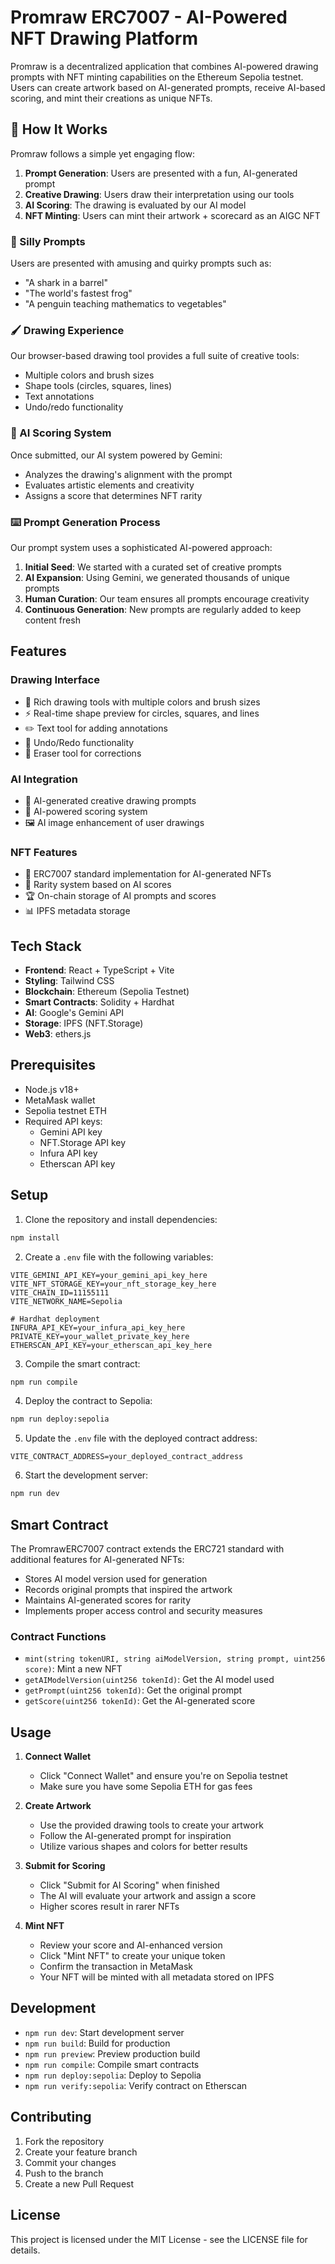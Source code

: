 # Promraw ERC7007 - AI-Powered NFT Drawing Platform

Promraw is a decentralized application that combines AI-powered drawing prompts with NFT minting capabilities on the Ethereum Sepolia testnet. Users can create artwork based on AI-generated prompts, receive AI-based scoring, and mint their creations as unique NFTs.

## 🎯 How It Works

Promraw follows a simple yet engaging flow:

1. **Prompt Generation**: Users are presented with a fun, AI-generated prompt
2. **Creative Drawing**: Users draw their interpretation using our tools
3. **AI Scoring**: The drawing is evaluated by our AI model
4. **NFT Minting**: Users can mint their artwork + scorecard as an AIGC NFT

### 🤪 Silly Prompts
Users are presented with amusing and quirky prompts such as:
- "A shark in a barrel"
- "The world's fastest frog"
- "A penguin teaching mathematics to vegetables"

### 🖌️ Drawing Experience
Our browser-based drawing tool provides a full suite of creative tools:
- Multiple colors and brush sizes
- Shape tools (circles, squares, lines)
- Text annotations
- Undo/redo functionality

### 🤖 AI Scoring System
Once submitted, our AI system powered by Gemini:
- Analyzes the drawing's alignment with the prompt
- Evaluates artistic elements and creativity
- Assigns a score that determines NFT rarity

### ⌨️ Prompt Generation Process
Our prompt system uses a sophisticated AI-powered approach:

1. **Initial Seed**: We started with a curated set of creative prompts
2. **AI Expansion**: Using Gemini, we generated thousands of unique prompts
3. **Human Curation**: Our team ensures all prompts encourage creativity
4. **Continuous Generation**: New prompts are regularly added to keep content fresh

## Features

### Drawing Interface
- 🎨 Rich drawing tools with multiple colors and brush sizes
- ⚡ Real-time shape preview for circles, squares, and lines
- ✏️ Text tool for adding annotations
- 🔄 Undo/Redo functionality
- 🧹 Eraser tool for corrections

### AI Integration
- 🤖 AI-generated creative drawing prompts
- 🎯 AI-powered scoring system
- 🖼️ AI image enhancement of user drawings

### NFT Features
- 🌟 ERC7007 standard implementation for AI-generated NFTs
- 💎 Rarity system based on AI scores
- 🏆 On-chain storage of AI prompts and scores
- 📊 IPFS metadata storage

## Tech Stack

- **Frontend**: React + TypeScript + Vite
- **Styling**: Tailwind CSS
- **Blockchain**: Ethereum (Sepolia Testnet)
- **Smart Contracts**: Solidity + Hardhat
- **AI**: Google's Gemini API
- **Storage**: IPFS (NFT.Storage)
- **Web3**: ethers.js

## Prerequisites

- Node.js v18+
- MetaMask wallet
- Sepolia testnet ETH
- Required API keys:
  - Gemini API key
  - NFT.Storage API key
  - Infura API key
  - Etherscan API key

## Setup

1. Clone the repository and install dependencies:
```bash
npm install
```

2. Create a `.env` file with the following variables:
```env
VITE_GEMINI_API_KEY=your_gemini_api_key_here
VITE_NFT_STORAGE_KEY=your_nft_storage_key_here
VITE_CHAIN_ID=11155111
VITE_NETWORK_NAME=Sepolia

# Hardhat deployment
INFURA_API_KEY=your_infura_api_key_here
PRIVATE_KEY=your_wallet_private_key_here
ETHERSCAN_API_KEY=your_etherscan_api_key_here
```

3. Compile the smart contract:
```bash
npm run compile
```

4. Deploy the contract to Sepolia:
```bash
npm run deploy:sepolia
```

5. Update the `.env` file with the deployed contract address:
```env
VITE_CONTRACT_ADDRESS=your_deployed_contract_address
```

6. Start the development server:
```bash
npm run dev
```

## Smart Contract

The PromrawERC7007 contract extends the ERC721 standard with additional features for AI-generated NFTs:

- Stores AI model version used for generation
- Records original prompts that inspired the artwork
- Maintains AI-generated scores for rarity
- Implements proper access control and security measures

### Contract Functions

- `mint(string tokenURI, string aiModelVersion, string prompt, uint256 score)`: Mint a new NFT
- `getAIModelVersion(uint256 tokenId)`: Get the AI model used
- `getPrompt(uint256 tokenId)`: Get the original prompt
- `getScore(uint256 tokenId)`: Get the AI-generated score

## Usage

1. **Connect Wallet**
   - Click "Connect Wallet" and ensure you're on Sepolia testnet
   - Make sure you have some Sepolia ETH for gas fees

2. **Create Artwork**
   - Use the provided drawing tools to create your artwork
   - Follow the AI-generated prompt for inspiration
   - Utilize various shapes and colors for better results

3. **Submit for Scoring**
   - Click "Submit for AI Scoring" when finished
   - The AI will evaluate your artwork and assign a score
   - Higher scores result in rarer NFTs

4. **Mint NFT**
   - Review your score and AI-enhanced version
   - Click "Mint NFT" to create your unique token
   - Confirm the transaction in MetaMask
   - Your NFT will be minted with all metadata stored on IPFS

## Development

- `npm run dev`: Start development server
- `npm run build`: Build for production
- `npm run preview`: Preview production build
- `npm run compile`: Compile smart contracts
- `npm run deploy:sepolia`: Deploy to Sepolia
- `npm run verify:sepolia`: Verify contract on Etherscan

## Contributing

1. Fork the repository
2. Create your feature branch
3. Commit your changes
4. Push to the branch
5. Create a new Pull Request

## License

This project is licensed under the MIT License - see the LICENSE file for details.
